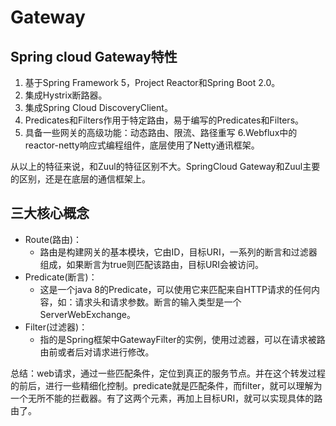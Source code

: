# Gateway

##  Spring cloud Gateway特性

1. 基于Spring Framework 5，Project  Reactor和Spring Boot 2.0。
2. 集成Hystrix断路器。
3. 集成Spring Cloud DiscoveryClient。
4. Predicates和Filters作用于特定路由，易于编写的Predicates和Filters。
5. 具备一些网关的高级功能：动态路由、限流、路径重写
  6.Webflux中的reactor-netty响应式编程组件，底层使用了Netty通讯框架。

从以上的特征来说，和Zuul的特征区别不大。SpringCloud Gateway和Zuul主要的区别，还是在底层的通信框架上。

## 三大核心概念

- Route(路由)：
  - 路由是构建网关的基本模块，它由ID，目标URI，一系列的断言和过滤器组成，如果断言为true则匹配该路由，目标URI会被访问。
- Predicate(断言)：
  - 这是一个java 8的Predicate，可以使用它来匹配来自HTTP请求的任何内容，如：请求头和请求参数。断言的输入类型是一个ServerWebExchange。
- Filter(过滤器)：
  - 指的是Spring框架中GatewayFilter的实例，使用过滤器，可以在请求被路由前或者后对请求进行修改。

总结：web请求，通过一些匹配条件，定位到真正的服务节点。并在这个转发过程的前后，进行一些精细化控制。predicate就是匹配条件，而filter，就可以理解为一个无所不能的拦截器。有了这两个元素，再加上目标URI，就可以实现具体的路由了。

